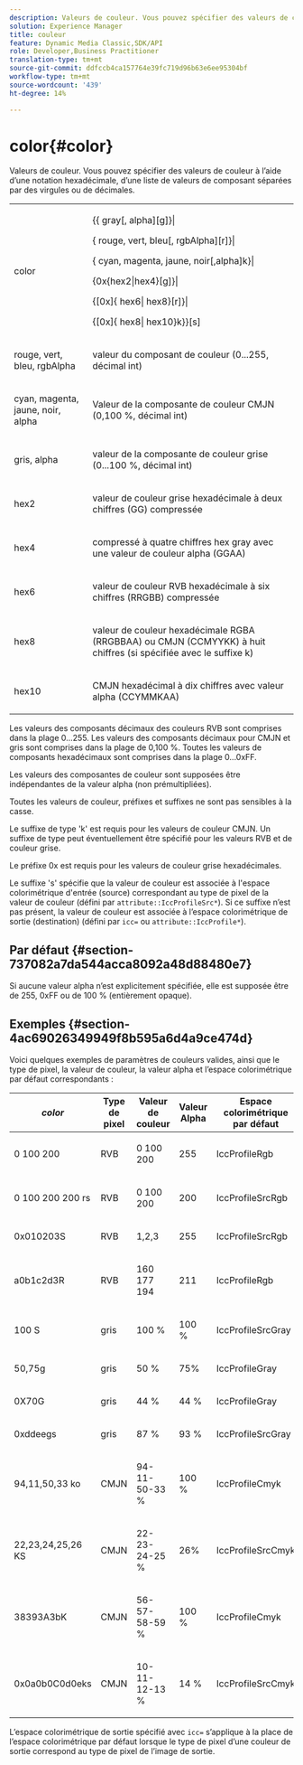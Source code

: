 ```yaml
---
description: Valeurs de couleur. Vous pouvez spécifier des valeurs de couleur à l’aide d’une notation hexadécimale, d’une liste de valeurs de composant séparées par des virgules ou de décimales.
solution: Experience Manager
title: couleur
feature: Dynamic Media Classic,SDK/API
role: Developer,Business Practitioner
translation-type: tm+mt
source-git-commit: ddfccb4ca157764e39fc719d96b63e6ee95304bf
workflow-type: tm+mt
source-wordcount: '439'
ht-degree: 14%

---
```



# color{#color}

Valeurs de couleur. Vous pouvez spécifier des valeurs de couleur à l’aide d’une notation hexadécimale, d’une liste de valeurs de composant séparées par des virgules ou de décimales.

<table id="simpletable_9EBE66066E854ABE978F8F7ADC66BDE3"> 
 <tr class="strow"> 
  <td class="stentry"> <p><span class="codeph"> <span class="varname"> color</span> </span> </p></td> 
  <td class="stentry"> <p> <span class="codeph">{{<span class="varname"> gray</span>[,<span class="varname"> alpha</span>][g]}|</span> </p> <p> <span class="codeph"> {<span class="varname"> rouge</span>,<span class="varname"> vert</span>,<span class="varname"> bleu</span>[,<span class="varname"> rgbAlpha][r]}|</span></span> </p> <p> <span class="codeph"> {<span class="varname"> cyan</span>,  <span class="varname"> magenta</span>,  <span class="varname"> jaune</span>,  <span class="varname"> noir[,alpha]k}|</span></span> </p> <p> <span class="codeph"> {0x{hex2|hex4}[g]}|</span> </p> <p> <span class="codeph">{[0x]{<span class="varname"> hex6</span>|<span class="varname"> hex8</span>}[r]}|</span> </p> <p> <span class="codeph"> {[0x]{<span class="varname"> hex8</span>|<span class="varname"> hex10</span>}k}}[s]</span> </p> </td> 
 </tr> 
 <tr class="strow"> 
  <td class="stentry"> <p><span class="codeph"> <span class="varname"> rouge</span>,  <span class="varname"> vert</span>,  <span class="varname"> bleu</span>,  <span class="varname"> rgbAlpha</span></span> </p> </td> 
  <td class="stentry"> <p>valeur du composant de couleur (0...255, décimal int) </p> </td> 
 </tr> 
 <tr class="strow"> 
  <td class="stentry"> <p><span class="codeph"> <span class="varname"> cyan</span>,  <span class="varname"> magenta</span>,  <span class="varname"> jaune</span>,  <span class="varname"> noir</span>, alpha</span></span><span class="varname"> </span></p></td> 
  <td class="stentry"> <p>Valeur de la composante de couleur CMJN (0,100 %, décimal int) </p></td> 
 </tr> 
 <tr class="strow"> 
  <td class="stentry"> <p><span class="codeph"> <span class="varname"> gris</span>,  <span class="varname"> alpha</span></span> </p> </td> 
  <td class="stentry"> <p>valeur de la composante de couleur grise (0...100 %, décimal int) </p> </td> 
 </tr> 
 <tr class="strow"> 
  <td class="stentry"> <p><span class="codeph"> <span class="varname"> hex2</span> </span> </p></td> 
  <td class="stentry"> <p>valeur de couleur grise hexadécimale à deux chiffres (GG) compressée </p></td> 
 </tr> 
 <tr class="strow"> 
  <td class="stentry"> <p><span class="codeph"> <span class="varname"> hex4</span> </span> </p> </td> 
  <td class="stentry"> <p>compressé à quatre chiffres hex gray avec une valeur de couleur alpha (GGAA) </p> </td> 
 </tr> 
 <tr class="strow"> 
  <td class="stentry"> <p><span class="codeph"> <span class="varname"> hex6</span> </span> </p> </td> 
  <td class="stentry"> <p>valeur de couleur RVB hexadécimale à six chiffres (RRGBB) compressée </p></td> 
 </tr> 
 <tr class="strow"> 
  <td class="stentry"> <p><span class="codeph"> <span class="varname"> hex8</span> </span> </p> </td> 
  <td class="stentry"> <p>valeur de couleur hexadécimale RGBA (RRGBBAA) ou CMJN (CCMYYKK) à huit chiffres (si spécifiée avec le suffixe k) </p></td> 
 </tr> 
 <tr class="strow"> 
  <td class="stentry"> <p><span class="codeph"> <span class="varname"> hex10</span> </span> </p></td> 
  <td class="stentry"> <p>CMJN hexadécimal à dix chiffres avec valeur alpha (CCYMMKAA) </p> </td> 
 </tr> 
</table>

Les valeurs des composants décimaux des couleurs RVB sont comprises dans la plage 0...255. Les valeurs des composants décimaux pour CMJN et gris sont comprises dans la plage de 0,100 %. Toutes les valeurs de composants hexadécimaux sont comprises dans la plage 0...0xFF.

Les valeurs des composantes de couleur sont supposées être indépendantes de la valeur alpha (non prémultipliées).

Toutes les valeurs de couleur, préfixes et suffixes ne sont pas sensibles à la casse.

Le suffixe de type &#39;k&#39; est requis pour les valeurs de couleur CMJN. Un suffixe de type peut éventuellement être spécifié pour les valeurs RVB et de couleur grise.

Le préfixe 0x est requis pour les valeurs de couleur grise hexadécimales.

Le suffixe &#39;s&#39; spécifie que la valeur de couleur est associée à l&#39;espace colorimétrique d&#39;entrée (source) correspondant au type de pixel de la valeur de couleur (défini par `attribute::IccProfileSrc*`). Si ce suffixe n’est pas présent, la valeur de couleur est associée à l’espace colorimétrique de sortie (destination) (défini par `icc=` ou `attribute::IccProfile*`).

## Par défaut {#section-737082a7da544acca8092a48d88480e7}

Si aucune valeur alpha n’est explicitement spécifiée, elle est supposée être de 255, 0xFF ou de 100 % (entièrement opaque).

## Exemples {#section-4ac69026349949f8b595a6d4a9ce474d}

Voici quelques exemples de paramètres de couleurs valides, ainsi que le type de pixel, la valeur de couleur, la valeur alpha et l’espace colorimétrique par défaut correspondants :

<table id="table_1539E74A1EC545F1B5398D86A27079D1"> 
 <thead> 
  <tr> 
   <th class="entry"> <b> <i>color</i> </b> </th> 
   <th class="entry"> <b>Type de pixel</b> </th> 
   <th class="entry"> <b>Valeur de couleur</b> </th> 
   <th class="entry"> <b>Valeur Alpha</b> </th> 
   <th class="entry"> <b>Espace colorimétrique par défaut  </b> </th> 
  </tr> 
 </thead>
 <tbody> 
  <tr> 
   <td> <p>0 100 200 </p> </td> 
   <td> <p>RVB </p> </td> 
   <td> <p>0 100 200 </p> </td> 
   <td> <p>255 </p> </td> 
   <td> <p> <span class="codeph"> IccProfileRgb</span> </p> </td> 
  </tr> 
  <tr> 
   <td> <p>0 100 200 200 rs </p> </td> 
   <td> <p>RVB </p> </td> 
   <td> <p>0 100 200 </p> </td> 
   <td> <p>200 </p> </td> 
   <td> <p> <span class="codeph"> IccProfileSrcRgb</span> </p> </td> 
  </tr> 
  <tr> 
   <td> <p>0x010203S </p> </td> 
   <td> <p>RVB </p> </td> 
   <td> <p>1,2,3 </p> </td> 
   <td> <p>255 </p> </td> 
   <td> <p> <span class="codeph"> IccProfileSrcRgb</span> </p> </td> 
  </tr> 
  <tr> 
   <td> <p>a0b1c2d3R </p> </td> 
   <td> <p>RVB </p> </td> 
   <td> <p>160 177 194 </p> </td> 
   <td> <p>211 </p> </td> 
   <td> <p> <span class="codeph"> IccProfileRgb</span> </p> </td> 
  </tr> 
  <tr> 
   <td> <p>100 S </p> </td> 
   <td> <p>gris </p> </td> 
   <td> <p>100 % </p> </td> 
   <td> <p>100 % </p> </td> 
   <td> <p> <span class="codeph"> IccProfileSrcGray</span> </p> </td> 
  </tr> 
  <tr> 
   <td> <p>50,75g </p> </td> 
   <td> <p>gris </p> </td> 
   <td> <p>50 % </p> </td> 
   <td> <p>75% </p> </td> 
   <td> <p> <span class="codeph"> IccProfileGray</span> </p> </td> 
  </tr> 
  <tr> 
   <td> <p>0X70G </p> </td> 
   <td> <p>gris </p> </td> 
   <td> <p>44 % </p> </td> 
   <td> <p>44 % </p> </td> 
   <td> <p> <span class="codeph"> IccProfileGray</span> </p> </td> 
  </tr> 
  <tr> 
   <td> <p>0xddeegs </p> </td> 
   <td> <p>gris </p> </td> 
   <td> <p>87 % </p> </td> 
   <td> <p>93 % </p> </td> 
   <td> <p> <span class="codeph"> IccProfileSrcGray  </span> </p> </td> 
  </tr> 
  <tr> 
   <td> <p>94,11,50,33 ko </p> </td> 
   <td> <p>CMJN </p> </td> 
   <td> <p>94-11-50-33 % </p> </td> 
   <td> <p>100 % </p> </td> 
   <td> <p> <span class="codeph"> IccProfileCmyk</span> </p> </td> 
  </tr> 
  <tr> 
   <td> <p>22,23,24,25,26 KS </p> </td> 
   <td> <p>CMJN </p> </td> 
   <td> <p>22-23-24-25 % </p> </td> 
   <td> <p>26% </p> </td> 
   <td> <p> <span class="codeph"> IccProfileSrcCmyk</span> </p> </td> 
  </tr> 
  <tr> 
   <td> <p>38393A3bK </p> </td> 
   <td> <p>CMJN </p> </td> 
   <td> <p>56-57-58-59 % </p> </td> 
   <td> <p>100 % </p> </td> 
   <td> <p> <span class="codeph"> IccProfileCmyk</span> </p> </td> 
  </tr> 
  <tr> 
   <td> <p>0x0a0b0C0d0eks </p> </td> 
   <td> <p>CMJN </p> </td> 
   <td> <p>10-11-12-13 % </p> </td> 
   <td> <p>14 % </p> </td> 
   <td> <p> <span class="codeph"> IccProfileSrcCmyk</span> </p> </td> 
  </tr> 
 </tbody> 
</table>

L’espace colorimétrique de sortie spécifié avec `icc=` s’applique à la place de l’espace colorimétrique par défaut lorsque le type de pixel d’une couleur de sortie correspond au type de pixel de l’image de sortie.
